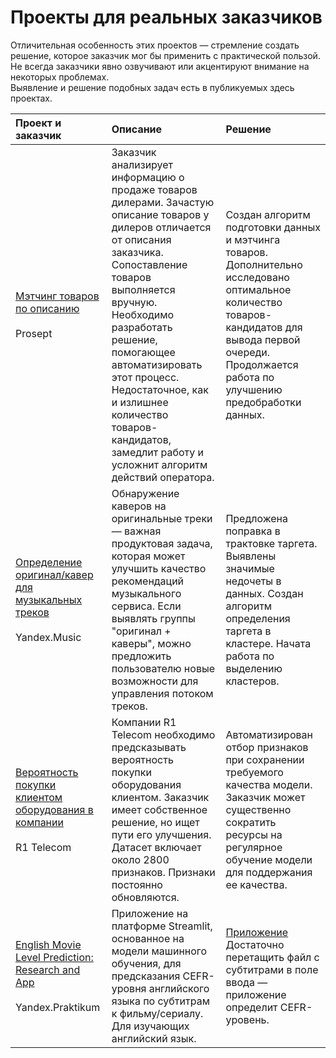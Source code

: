 # Проекты для реальных заказчиков

Отличительная особенность этих проектов — стремление создать решение, которое заказчик мог бы применить с практической пользой.  
Не всегда заказчики явно озвучивают или акцентируют внимание на некоторых проблемах.  
Выявление и решение подобных задач есть в публикуемых здесь проектах.


| Проект и заказчик     | Описание              | Решение         |
|:----------------------|:----------------------|:----------------|
| [Мэтчинг товаров по описанию](https://github.com/Nanobelka/prosept_matching)<br><br>Prosept | Заказчик анализирует информацию о продаже товаров дилерами. Зачастую описание товаров у дилеров отличается от описания заказчика. Сопоставление товаров выполняется вручную. Необходимо разработать решение, помогающее автоматизировать этот процесс. Недостаточное, как и излишнее количество товаров-кандидатов, замедлит работу и усложнит алгоритм действий оператора. | Создан алгоритм подготовки данных и мэтчинга товаров. Дополнительно исследовано оптимальное количество товаров-кандидатов для вывода первой очереди. Продолжается работа по улучшению предобработки данных. |
| [Определение оригинал/кавер для музыкальных треков](https://github.com/Nanobelka/Yandex_Music_original_detection)<br><br>Yandex.Music | Обнаружение каверов на оригинальные треки — важная продуктовая задача, которая может улучшить качество рекомендаций музыкального сервиса. Если выявлять группы "оригинал + каверы", можно предложить пользователю новые возможности для управления потоком треков. | Предложена поправка в трактовке таргета. Выявлены значимые недочеты в данных. Создан алгоритм определения таргета в кластере. Начата работа по выделению кластеров. |
| [Вероятность покупки клиентом оборудования в компании](https://github.com/Nanobelka/R1_2800_features)<br><br>R1 Telecom | Компании R1 Telecom необходимо предсказывать вероятность покупки оборудования клиентом. Заказчик имеет собственное решение, но ищет пути его улучшения. Датасет включает около 2800 признаков. Признаки постоянно обновляются. | Автоматизирован отбор признаков при сохранении требуемого качества модели. Заказчик может существенно сократить ресурсы на регулярное обучение модели для поддержания ее качества. |
| [English Movie Level Prediction: Research and App](https://github.com/Nanobelka/english_subtitles_level)<br><br>Yandex.Praktikum | Приложение на платформе Streamlit, основанное на модели машинного обучения, для предсказания CEFR-уровня английского языка по субтитрам к фильму/сериалу. Для изучающих английский язык. | [Приложение](https://movie-level.streamlit.app/)<br>Достаточно перетащить файл с субтитрами в поле ввода — приложение определит CEFR-уровень. |
